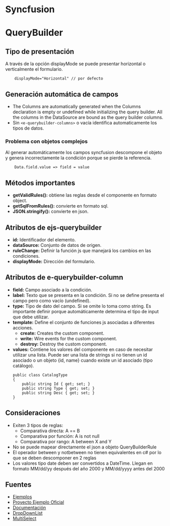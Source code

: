 # Syncfusion 



# QueryBuilder
## Tipo de presentación
A través de la opción displayMode se puede presentar horizontal o verticalmente el formulario.

```
	displayMode="Horizontal" // por defecto
```

## Generación automática de campos
- The Columns are automatically generated when the Columns declaration is empty or undefined while initializing the query builder. All the columns in the DataSource are bound as the query builder columns.
- Sin ```<e-querybuilder-columns>``` o vacía identifica automaticamente los tipos de datos. 

###	Problema con objetos complejos
Al generar automáticamente los campos syncfusion descompone el objeto y genera incorrectamente la condición porque se pierde la referencia.

```	
	Data.field.value => field = value
```

## Métodos importantes
- **getValidRules():** obtiene las reglas desde el componente en formato object.
- **getSqlFromRules():** convierte en formato sql.
- **JSON.stringify():** convierte en json.

## Atributos de ejs-querybuilder 
- **id:** Identificador del elemento.
- **dataSource:** Conjunto de datos de origen.
- **ruleChange:** Definir la función js que manejará los cambios en las condiciones.
- **displayMode:** Dirección del formulario.

## Atributos de e-querybuilder-column
- **field:** Campo asociado a la condición.
- **label:** Texto que se presenta en la condición. Si no se define presenta el campo pero como vacío (undefined).
- **type:** Tipo de dato del campo. Si se omite lo toma como string. Es importante definir porque automáticamente determina el tipo de input que debe utilizar.
- **template:** Define el conjunto de funciones js asociadas a diferentes acciones.
	- **create:** Creates the custom component.
	- **write:** Wire events for the custom component.
	- **destroy:** Destroy the custom component.
- **values:** Contiene los valores del componente en caso de necesitar utilizar una lista. Puede ser una lista de strings si no tienen un id asociado o un objeto {id, name} cuando existe un id asociado (tipo catálogo).
	```
	public class CatalogType
	{
		public string Id { get; set; }
		public string Type { get; set; }
		public string Desc { get; set; }
	}
	```
## Consideraciones
- Exiten 3 tipos de reglas:
	- Comparativa directa: A == B
	- Comparativa por función: A is not null
	- Comparativa por rango: A between X and Y
- No se puede mapear directamente el json a objeto QueryBuilderRule
- El operador between y notbetween no tienen equivalentes en c# por lo que se deben descomponer en 2 reglas
- Los valores tipo date deben ser convertidos a DateTime. Llegan en formato MM/dd/yy después del año 2000 y MM/dd/yyyy antes del 2000

## Fuentes	
- [Ejemplos](https://ej2.syncfusion.com/aspnetcore/QueryBuilder/DefaultFunctionalities#/material)
- [Proyecto Ejemplo Oficial](https://github.com/syncfusion/ej2-aspnetcore-samples)
- [Documentación](https://ej2.syncfusion.com/aspnetcore/documentation/query-builder/getting-started/)
- [DropDownList](https://ej2.syncfusion.com/javascript/documentation/drop-down-list/how-to/add-item/)
- [MultiSelect](https://ej2.syncfusion.com/aspnetcore/documentation/multi-select/getting-started/)

